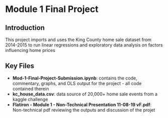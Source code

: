 
# Module 1 Final Project


## Introduction

This project imports and uses the King County home sale dataset from 2014-2015 to run linear regressions and exploratory data analysis on factors influencing home prices

## Key Files
- **Mod-1-Final-Project-Submission.ipynb**: contains the code, commentary, graphs, and OLS output for the project - all code contained therein
- **kc_house_data.csv**: data source of 20,000+ home sale events from a kaggle challenge
- **Flatiron - Module 1 - Non-Technical Presentation 11-08-19 vF.pdf**: Non-technical pdf reviewing the outputs and discussion of the projet